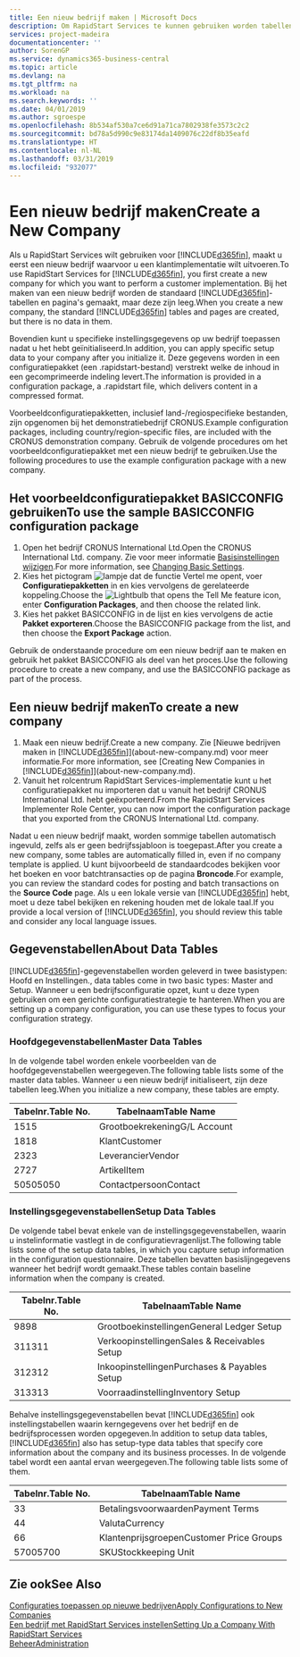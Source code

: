 ```yaml
---
title: Een nieuw bedrijf maken | Microsoft Docs
description: Om RapidStart Services te kunnen gebruiken worden tabellen en pagina's gemaakt, maar ze bevatten geen gegevens.
services: project-madeira
documentationcenter: ''
author: SorenGP
ms.service: dynamics365-business-central
ms.topic: article
ms.devlang: na
ms.tgt_pltfrm: na
ms.workload: na
ms.search.keywords: ''
ms.date: 04/01/2019
ms.author: sgroespe
ms.openlocfilehash: 8b534af530a7ce6d91a71ca7802938fe3573c2c2
ms.sourcegitcommit: bd78a5d990c9e83174da1409076c22df8b35eafd
ms.translationtype: HT
ms.contentlocale: nl-NL
ms.lasthandoff: 03/31/2019
ms.locfileid: "932077"
---
```

# <a name="create-a-new-company"></a><span data-ttu-id="96e89-103">Een nieuw bedrijf maken</span><span class="sxs-lookup"><span data-stu-id="96e89-103">Create a New Company</span></span>
<span data-ttu-id="96e89-104">Als u RapidStart Services wilt gebruiken voor [!INCLUDE[d365fin](includes/d365fin_md.md)], maakt u eerst een nieuw bedrijf waarvoor u een klantimplementatie wilt uitvoeren.</span><span class="sxs-lookup"><span data-stu-id="96e89-104">To use RapidStart Services for [!INCLUDE[d365fin](includes/d365fin_md.md)], you first create a new company for which you want to perform a customer implementation.</span></span> <span data-ttu-id="96e89-105">Bij het maken van een nieuw bedrijf worden de standaard [!INCLUDE[d365fin](includes/d365fin_md.md)]-tabellen en pagina's gemaakt, maar deze zijn leeg.</span><span class="sxs-lookup"><span data-stu-id="96e89-105">When you create a new company, the standard [!INCLUDE[d365fin](includes/d365fin_md.md)] tables and pages are created, but there is no data in them.</span></span>

<span data-ttu-id="96e89-106">Bovendien kunt u specifieke instellingsgegevens op uw bedrijf toepassen nadat u het hebt geïnitialiseerd.</span><span class="sxs-lookup"><span data-stu-id="96e89-106">In addition, you can apply specific setup data to your company after you initialize it.</span></span> <span data-ttu-id="96e89-107">Deze gegevens worden in een configuratiepakket (een .rapidstart-bestand) verstrekt welke de inhoud in een gecomprimeerde indeling levert.</span><span class="sxs-lookup"><span data-stu-id="96e89-107">The information is provided in a configuration package, a .rapidstart file, which delivers content in a compressed format.</span></span>  

<span data-ttu-id="96e89-108">Voorbeeldconfiguratiepakketten, inclusief land-/regiospecifieke bestanden, zijn opgenomen bij het demonstratiebedrijf CRONUS.</span><span class="sxs-lookup"><span data-stu-id="96e89-108">Example configuration packages, including country/region-specific files, are included with the CRONUS demonstration company.</span></span> <span data-ttu-id="96e89-109">Gebruik de volgende procedures om het voorbeeldconfiguratiepakket met een nieuw bedrijf te gebruiken.</span><span class="sxs-lookup"><span data-stu-id="96e89-109">Use the following procedures to use the example configuration package with a new company.</span></span>  

## <a name="to-use-the-sample-basicconfig-configuration-package"></a><span data-ttu-id="96e89-110">Het voorbeeldconfiguratiepakket BASICCONFIG gebruiken</span><span class="sxs-lookup"><span data-stu-id="96e89-110">To use the sample BASICCONFIG configuration package</span></span>  
1. <span data-ttu-id="96e89-111">Open het bedrijf CRONUS International Ltd.</span><span class="sxs-lookup"><span data-stu-id="96e89-111">Open the CRONUS International Ltd. company.</span></span> <span data-ttu-id="96e89-112">Zie voor meer informatie [Basisinstellingen wijzigen](ui-change-basic-settings.md).</span><span class="sxs-lookup"><span data-stu-id="96e89-112">For more information, see [Changing Basic Settings](ui-change-basic-settings.md).</span></span>
2. <span data-ttu-id="96e89-113">Kies het pictogram ![lampje dat de functie Vertel me opent](media/ui-search/search_small.png "Vertel me wat u wilt doen"), voer **Configuratiepakketten** in en kies vervolgens de gerelateerde koppeling.</span><span class="sxs-lookup"><span data-stu-id="96e89-113">Choose the ![Lightbulb that opens the Tell Me feature](media/ui-search/search_small.png "Tell me what you want to do") icon, enter **Configuration Packages**, and then choose the related link.</span></span>  
3. <span data-ttu-id="96e89-114">Kies het pakket BASICCONFIG in de lijst en kies vervolgens de actie **Pakket exporteren**.</span><span class="sxs-lookup"><span data-stu-id="96e89-114">Choose the BASICCONFIG package from the list, and then choose the **Export Package** action.</span></span>  

<span data-ttu-id="96e89-115">Gebruik de onderstaande procedure om een nieuw bedrijf aan te maken en gebruik het pakket BASICCONFIG als deel van het proces.</span><span class="sxs-lookup"><span data-stu-id="96e89-115">Use the following procedure to create a new company, and use the BASICCONFIG package as part of the process.</span></span>  

## <a name="to-create-a-new-company"></a><span data-ttu-id="96e89-116">Een nieuw bedrijf maken</span><span class="sxs-lookup"><span data-stu-id="96e89-116">To create a new company</span></span>  
1. <span data-ttu-id="96e89-117">Maak een nieuw bedrijf.</span><span class="sxs-lookup"><span data-stu-id="96e89-117">Create a new company.</span></span> <span data-ttu-id="96e89-118">Zie [Nieuwe bedrijven maken in [!INCLUDE[d365fin](includes/d365fin_md.md)]](about-new-company.md) voor meer informatie.</span><span class="sxs-lookup"><span data-stu-id="96e89-118">For more information, see [Creating New Companies in [!INCLUDE[d365fin](includes/d365fin_md.md)]](about-new-company.md).</span></span>
2. <span data-ttu-id="96e89-119">Vanuit het rolcentrum RapidStart Services-implementatie kunt u het configuratiepakket nu importeren dat u vanuit het bedrijf CRONUS International Ltd. hebt geëxporteerd.</span><span class="sxs-lookup"><span data-stu-id="96e89-119">From the RapidStart Services Implementer Role Center, you can now import the configuration package that you exported from the CRONUS International Ltd. company.</span></span>

<span data-ttu-id="96e89-120">Nadat u een nieuw bedrijf maakt, worden sommige tabellen automatisch ingevuld, zelfs als er geen bedrijfssjabloon is toegepast.</span><span class="sxs-lookup"><span data-stu-id="96e89-120">After you create a new company, some tables are automatically filled in, even if no company template is applied.</span></span> <span data-ttu-id="96e89-121">U kunt bijvoorbeeld de standaardcodes bekijken voor het boeken en voor batchtransacties op de pagina **Broncode**.</span><span class="sxs-lookup"><span data-stu-id="96e89-121">For example, you can review the standard codes for posting and batch transactions on the **Source Code** page.</span></span> <span data-ttu-id="96e89-122">Als u een lokale versie van [!INCLUDE[d365fin](includes/d365fin_md.md)] hebt, moet u deze tabel bekijken en rekening houden met de lokale taal.</span><span class="sxs-lookup"><span data-stu-id="96e89-122">If you provide a local version of [!INCLUDE[d365fin](includes/d365fin_md.md)], you should review this table and consider any local language issues.</span></span>

## <a name="about-data-tables"></a><span data-ttu-id="96e89-123">Gegevenstabellen</span><span class="sxs-lookup"><span data-stu-id="96e89-123">About Data Tables</span></span>
[!INCLUDE[d365fin](includes/d365fin_md.md)]<span data-ttu-id="96e89-124">-gegevenstabellen worden geleverd in twee basistypen: Hoofd en Instellingen.</span><span class="sxs-lookup"><span data-stu-id="96e89-124">, data tables come in two basic types: Master and Setup.</span></span> <span data-ttu-id="96e89-125">Wanneer u een bedrijfsconfiguratie opzet, kunt u deze typen gebruiken om een gerichte configuratiestrategie te hanteren.</span><span class="sxs-lookup"><span data-stu-id="96e89-125">When you are setting up a company configuration, you can use these types to focus your configuration strategy.</span></span>  

### <a name="master-data-tables"></a><span data-ttu-id="96e89-126">Hoofdgegevenstabellen</span><span class="sxs-lookup"><span data-stu-id="96e89-126">Master Data Tables</span></span>  
<span data-ttu-id="96e89-127">In de volgende tabel worden enkele voorbeelden van de hoofdgegevenstabellen weergegeven.</span><span class="sxs-lookup"><span data-stu-id="96e89-127">The following table lists some of the master data tables.</span></span> <span data-ttu-id="96e89-128">Wanneer u een nieuw bedrijf initialiseert, zijn deze tabellen leeg.</span><span class="sxs-lookup"><span data-stu-id="96e89-128">When you initialize a new company, these tables are empty.</span></span>  

|<span data-ttu-id="96e89-129">Tabelnr.</span><span class="sxs-lookup"><span data-stu-id="96e89-129">Table No.</span></span>|<span data-ttu-id="96e89-130">Tabelnaam</span><span class="sxs-lookup"><span data-stu-id="96e89-130">Table Name</span></span>|  
|-------------------|--------------------|  
|<span data-ttu-id="96e89-131">15</span><span class="sxs-lookup"><span data-stu-id="96e89-131">15</span></span>|<span data-ttu-id="96e89-132">Grootboekrekening</span><span class="sxs-lookup"><span data-stu-id="96e89-132">G/L Account</span></span>|  
|<span data-ttu-id="96e89-133">18</span><span class="sxs-lookup"><span data-stu-id="96e89-133">18</span></span>|<span data-ttu-id="96e89-134">Klant</span><span class="sxs-lookup"><span data-stu-id="96e89-134">Customer</span></span>|  
|<span data-ttu-id="96e89-135">23</span><span class="sxs-lookup"><span data-stu-id="96e89-135">23</span></span>|<span data-ttu-id="96e89-136">Leverancier</span><span class="sxs-lookup"><span data-stu-id="96e89-136">Vendor</span></span>|  
|<span data-ttu-id="96e89-137">27</span><span class="sxs-lookup"><span data-stu-id="96e89-137">27</span></span>|<span data-ttu-id="96e89-138">Artikel</span><span class="sxs-lookup"><span data-stu-id="96e89-138">Item</span></span>|  
|<span data-ttu-id="96e89-139">5050</span><span class="sxs-lookup"><span data-stu-id="96e89-139">5050</span></span>|<span data-ttu-id="96e89-140">Contactpersoon</span><span class="sxs-lookup"><span data-stu-id="96e89-140">Contact</span></span>|  

### <a name="setup-data-tables"></a><span data-ttu-id="96e89-141">Instellingsgegevenstabellen</span><span class="sxs-lookup"><span data-stu-id="96e89-141">Setup Data Tables</span></span>  
<span data-ttu-id="96e89-142">De volgende tabel bevat enkele van de instellingsgegevenstabellen, waarin u instelinformatie vastlegt in de configuratievragenlijst.</span><span class="sxs-lookup"><span data-stu-id="96e89-142">The following table lists some of the setup data tables, in which you capture setup information in the configuration questionnaire.</span></span> <span data-ttu-id="96e89-143">Deze tabellen bevatten basislijngegevens wanneer het bedrijf wordt gemaakt.</span><span class="sxs-lookup"><span data-stu-id="96e89-143">These tables contain baseline information when the company is created.</span></span>  

|<span data-ttu-id="96e89-144">Tabelnr.</span><span class="sxs-lookup"><span data-stu-id="96e89-144">Table No.</span></span>|<span data-ttu-id="96e89-145">Tabelnaam</span><span class="sxs-lookup"><span data-stu-id="96e89-145">Table Name</span></span>|  
|-------------------|--------------------|  
|<span data-ttu-id="96e89-146">98</span><span class="sxs-lookup"><span data-stu-id="96e89-146">98</span></span>|<span data-ttu-id="96e89-147">Grootboekinstellingen</span><span class="sxs-lookup"><span data-stu-id="96e89-147">General Ledger Setup</span></span>|  
|<span data-ttu-id="96e89-148">311</span><span class="sxs-lookup"><span data-stu-id="96e89-148">311</span></span>|<span data-ttu-id="96e89-149">Verkoopinstellingen</span><span class="sxs-lookup"><span data-stu-id="96e89-149">Sales & Receivables Setup</span></span>|  
|<span data-ttu-id="96e89-150">312</span><span class="sxs-lookup"><span data-stu-id="96e89-150">312</span></span>|<span data-ttu-id="96e89-151">Inkoopinstellingen</span><span class="sxs-lookup"><span data-stu-id="96e89-151">Purchases & Payables Setup</span></span>|  
|<span data-ttu-id="96e89-152">313</span><span class="sxs-lookup"><span data-stu-id="96e89-152">313</span></span>|<span data-ttu-id="96e89-153">Voorraadinstelling</span><span class="sxs-lookup"><span data-stu-id="96e89-153">Inventory Setup</span></span>|  

<span data-ttu-id="96e89-154">Behalve instellingsgegevenstabellen bevat [!INCLUDE[d365fin](includes/d365fin_md.md)] ook instellingstabellen waarin kerngegevens over het bedrijf en de bedrijfsprocessen worden opgegeven.</span><span class="sxs-lookup"><span data-stu-id="96e89-154">In addition to setup data tables, [!INCLUDE[d365fin](includes/d365fin_md.md)] also has setup-type data tables that specify core information about the company and its business processes.</span></span> <span data-ttu-id="96e89-155">In de volgende tabel wordt een aantal ervan weergegeven.</span><span class="sxs-lookup"><span data-stu-id="96e89-155">The following table lists some of them.</span></span>  

|<span data-ttu-id="96e89-156">Tabelnr.</span><span class="sxs-lookup"><span data-stu-id="96e89-156">Table No.</span></span>|<span data-ttu-id="96e89-157">Tabelnaam</span><span class="sxs-lookup"><span data-stu-id="96e89-157">Table Name</span></span>|  
|-------------------|--------------------|  
|<span data-ttu-id="96e89-158">3</span><span class="sxs-lookup"><span data-stu-id="96e89-158">3</span></span>|<span data-ttu-id="96e89-159">Betalingsvoorwaarden</span><span class="sxs-lookup"><span data-stu-id="96e89-159">Payment Terms</span></span>|  
|<span data-ttu-id="96e89-160">4</span><span class="sxs-lookup"><span data-stu-id="96e89-160">4</span></span>|<span data-ttu-id="96e89-161">Valuta</span><span class="sxs-lookup"><span data-stu-id="96e89-161">Currency</span></span>|  
|<span data-ttu-id="96e89-162">6</span><span class="sxs-lookup"><span data-stu-id="96e89-162">6</span></span>|<span data-ttu-id="96e89-163">Klantenprijsgroepen</span><span class="sxs-lookup"><span data-stu-id="96e89-163">Customer Price Groups</span></span>|  
|<span data-ttu-id="96e89-164">5700</span><span class="sxs-lookup"><span data-stu-id="96e89-164">5700</span></span>|<span data-ttu-id="96e89-165">SKU</span><span class="sxs-lookup"><span data-stu-id="96e89-165">Stockkeeping Unit</span></span>|

  

## <a name="see-also"></a><span data-ttu-id="96e89-166">Zie ook</span><span class="sxs-lookup"><span data-stu-id="96e89-166">See Also</span></span>  
[<span data-ttu-id="96e89-167">Configuraties toepassen op nieuwe bedrijven</span><span class="sxs-lookup"><span data-stu-id="96e89-167">Apply Configurations to New Companies</span></span>](admin-apply-configuration-to-new-companies.md)  
[<span data-ttu-id="96e89-168">Een bedrijf met RapidStart Services instellen</span><span class="sxs-lookup"><span data-stu-id="96e89-168">Setting Up a Company With RapidStart Services</span></span>](admin-set-up-a-company-with-rapidstart.md)  
[<span data-ttu-id="96e89-169">Beheer</span><span class="sxs-lookup"><span data-stu-id="96e89-169">Administration</span></span>](admin-setup-and-administration.md)
